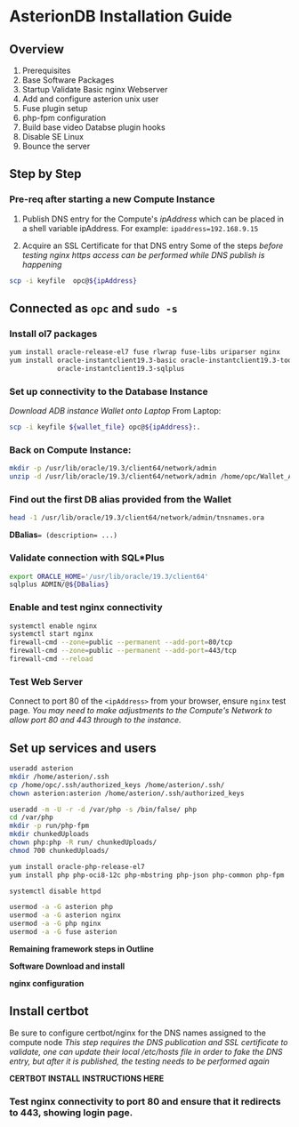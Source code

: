 # AsterionDB Installation Guide

Overview
--------

1. Prerequisites
1. Base Software Packages
1. Startup Validate Basic nginx Webserver
1. Add and configure asterion unix user
1. Fuse plugin setup
1. php-fpm configuration
1. Build base video Databse plugin hooks
1. Disable SE Linux
1. Bounce the server

Step by Step
------------

### Pre-req after starting a new Compute Instance
1. Publish DNS entry for the Compute's *ipAddress* which can be placed in a shell variable ipAddress.  For example: `ipaddress=192.168.9.15`

1. Acquire an SSL Certificate for that DNS entry
Some of the steps *before testing nginx https access can be performed while DNS publish is happening*

``` bash
scp -i keyfile  opc@${ipAddress}
```
## Connected as `opc` and `sudo -s`

### Install ol7 packages
``` bash
yum install oracle-release-el7 fuse rlwrap fuse-libs uriparser nginx
yum install oracle-instantclient19.3-basic oracle-instantclient19.3-tools \
            oracle-instantclient19.3-sqlplus
```

### Set up connectivity to the Database Instance  
*Download ADB instance Wallet onto Laptop*
From Laptop:
``` bash
scp -i keyfile ${wallet_file} opc@${ipAddress}:.
```

### Back on Compute Instance:
``` bash
mkdir -p /usr/lib/oracle/19.3/client64/network/admin
unzip -d /usr/lib/oracle/19.3/client64/network/admin /home/opc/Wallet_Asterion01test.zip
```
### Find out the first DB alias provided from the Wallet
``` bash
head -1 /usr/lib/oracle/19.3/client64/network/admin/tnsnames.ora
```
 **DBalias**`= (description= ...)`


### Validate connection with SQL\*Plus

``` bash
export ORACLE_HOME='/usr/lib/oracle/19.3/client64'
sqlplus ADMIN/@${DBalias}
```
### Enable and test nginx connectivity 
``` bash
systemctl enable nginx
systemctl start nginx
firewall-cmd --zone=public --permanent --add-port=80/tcp
firewall-cmd --zone=public --permanent --add-port=443/tcp
firewall-cmd --reload
```

### Test Web Server
Connect to port 80 of the `<ipAddress>` from your browser, ensure `nginx` test page.  *You may need to make
adjustments to the Compute's Network to allow port 80 and 443 through to the instance.*


Set up services and users
-------------------------
``` bash
useradd asterion
mkdir /home/asterion/.ssh
cp /home/opc/.ssh/authorized_keys /home/asterion/.ssh/
chown asterion:asterion /home/asterion/.ssh/authorized_keys

useradd -m -U -r -d /var/php -s /bin/false/ php
cd /var/php
mkdir -p run/php-fpm
mkdir chunkedUploads
chown php:php -R run/ chunkedUploads/
chmod 700 chunkedUploads/

yum install oracle-php-release-el7
yum install php php-oci8-12c php-mbstring php-json php-common php-fpm

systemctl disable httpd

usermod -a -G asterion php
usermod -a -G asterion nginx
usermod -a -G php nginx
usermod -a -G fuse asterion
```

**Remaining framework steps in Outline**

**Software Download and install**

**nginx configuration**


Install certbot
---------------
Be sure to configure certbot/nginx for the DNS names assigned to the compute node
*This step requires the DNS publication and SSL certificate to validate, one can update their local /etc/hosts file
in order to fake the DNS entry, but after it is published, the testing needs to be performed again*

**CERTBOT INSTALL INSTRUCTIONS HERE**

### Test nginx connectivity to port 80 and ensure that it redirects to 443, showing login page.

